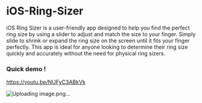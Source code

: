 # iOS-Ring-Sizer

iOS Ring Sizer is a user-friendly app designed to help you find the perfect ring size by using a slider to adjust and match the size to your finger. Simply slide to shrink or expand the ring size on the screen until it fits your finger perfectly. This app is ideal for anyone looking to determine their ring size quickly and accurately without the need for physical ring sizers.

### Quick demo ! 
https://youtu.be/NUFyC3ABkVk

![Uploading image.png…]()

